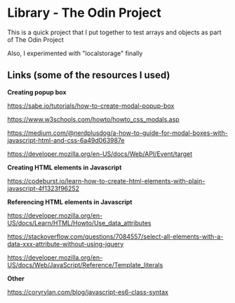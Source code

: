 # Library - The Odin Project

This is a quick project that I put together to test arrays and objects as part of The Odin Project

Also, I experimented with "localstorage" finally



## Links (some of the resources I used)

**Creating popup box**

https://sabe.io/tutorials/how-to-create-modal-popup-box

https://www.w3schools.com/howto/howto_css_modals.asp

https://medium.com/@nerdplusdog/a-how-to-guide-for-modal-boxes-with-javascript-html-and-css-6a49d063987e

https://developer.mozilla.org/en-US/docs/Web/API/Event/target



**Creating HTML elements in Javascript**

https://codeburst.io/learn-how-to-create-html-elements-with-plain-javascript-4f1323f96252



**Referencing HTML elements in Javascript**

https://developer.mozilla.org/en-US/docs/Learn/HTML/Howto/Use_data_attributes

https://stackoverflow.com/questions/7084557/select-all-elements-with-a-data-xxx-attribute-without-using-jquery

https://developer.mozilla.org/en-US/docs/Web/JavaScript/Reference/Template_literals


**Other**

https://coryrylan.com/blog/javascript-es6-class-syntax
